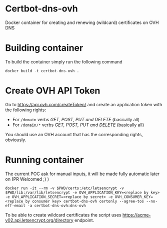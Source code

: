 # Certbot-dns-ovh
Docker container for creating and renewing (wildcard) certificates on OVH DNS

# Building container
To build the container simply run the following command

```docker build -t certbot-dns-ovh . ```

# Create OVH API Token
Go to https://api.ovh.com/createToken/ and create an application token with the following rights:

- For `/domain` verbs *GET, POST, PUT and DELETE* (basically all)
- For `/domain/*` verbs *GET, POST, PUT and DELETE* (basically all)

You should use an OVH account that has the corresponding rights, obviously.

# Running container
The current POC ask for manual inputs, it will be made fully automatic later on (PR Welcomed ;) )

```docker run -it --rm -v $PWD/certs:/etc/letsencrypt -v $PWD/lib:/var/lib/letsencrypt -e OVH_APPLICATION_KEY=<replace by key> -e OVH_APPLICATION_SECRET=<replace by secret> -e OVH_CONSUMER_KEY=<replace by consumer key> certbot-dns-ovh certonly --agree-tos --no-eff-email -a certbot-dns-ovh:dns-ovh ```

To be able to create wildcard certificates the script uses https://acme-v02.api.letsencrypt.org/directory endpoint.
